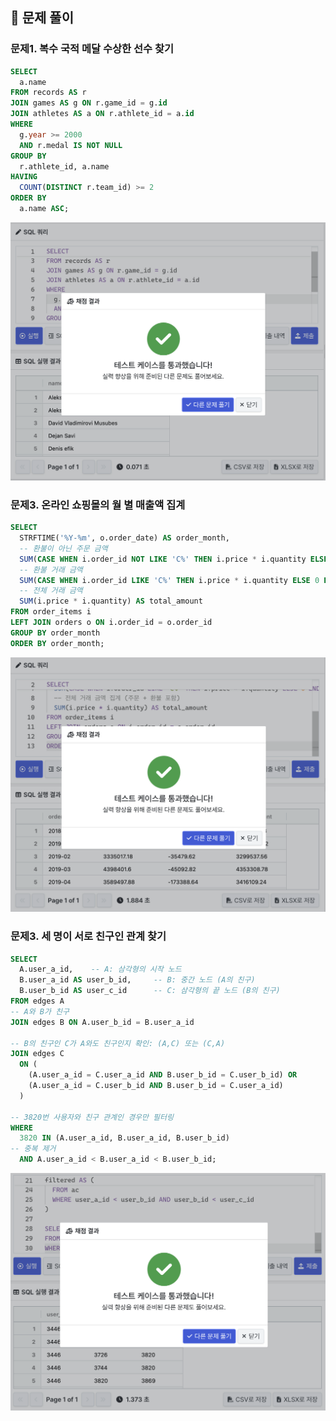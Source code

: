 ## 📝 문제 풀이
### 문제1. 복수 국적 메달 수상한 선수 찾기

```sql
SELECT 
  a.name
FROM records AS r
JOIN games AS g ON r.game_id = g.id
JOIN athletes AS a ON r.athlete_id = a.id
WHERE 
  g.year >= 2000
  AND r.medal IS NOT NULL
GROUP BY 
  r.athlete_id, a.name
HAVING 
  COUNT(DISTINCT r.team_id) >= 2
ORDER BY 
  a.name ASC;
```
<img src="./image/week6_1.png" width="600"/>

### 문제3. 온라인 쇼핑몰의 월 별 매출액 집계

```sql
SELECT
  STRFTIME('%Y-%m', o.order_date) AS order_month,
  -- 환불이 아닌 주문 금액
  SUM(CASE WHEN i.order_id NOT LIKE 'C%' THEN i.price * i.quantity ELSE 0 END) AS ordered_amount,
  -- 환불 거래 금액
  SUM(CASE WHEN i.order_id LIKE 'C%' THEN i.price * i.quantity ELSE 0 END) AS canceled_amount,
  -- 전체 거래 금액
  SUM(i.price * i.quantity) AS total_amount
FROM order_items i
LEFT JOIN orders o ON i.order_id = o.order_id
GROUP BY order_month
ORDER BY order_month;
```
<img src="./image/week6_2.png" width="600"/>

### 문제3. 세 명이 서로 친구인 관계 찾기
```sql
SELECT
  A.user_a_id,    -- A: 삼각형의 시작 노드
  B.user_a_id AS user_b_id,     -- B: 중간 노드 (A의 친구)
  B.user_b_id AS user_c_id      -- C: 삼각형의 끝 노드 (B의 친구)
FROM edges A
-- A와 B가 친구
JOIN edges B ON A.user_b_id = B.user_a_id

-- B의 친구인 C가 A와도 친구인지 확인: (A,C) 또는 (C,A)
JOIN edges C 
  ON (
    (A.user_a_id = C.user_a_id AND B.user_b_id = C.user_b_id) OR
    (A.user_a_id = C.user_b_id AND B.user_b_id = C.user_a_id)
  )

-- 3820번 사용자와 친구 관계인 경우만 필터링
WHERE
  3820 IN (A.user_a_id, B.user_a_id, B.user_b_id)
-- 중복 제거
  AND A.user_a_id < B.user_a_id < B.user_b_id;
```
<img src="./image/week6_3.png" width="600"/>
